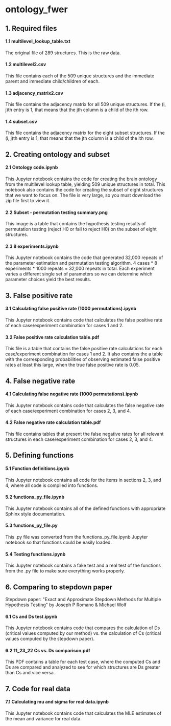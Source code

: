 # ontology_fwer

## 1. Required files

#### 1.1  multilevel_lookup_table.txt
The original file of 289 structures. This is the raw data.

#### 1.2 multilevel2.csv
This file contains each of the 509 unique structures and the immediate parent and immediate child/children of each.

#### 1.3 adjacency_matrix2.csv
This file contains the adjacency matrix for all 509 unique structures. If the (i, j)th entry is 1, that means that the jth column is a child of the ith row. 

#### 1.4 subset.csv
This file contains the adjacency matrix for the eight subset structures. If the (i, j)th entry is 1, that means that the jth column is a child of the ith row. 

## 2. Creating ontology and subset

#### 2.1 Ontology code.ipynb
This Jupyter notebook contains the code for creating the brain ontology from the multilevel lookup table, yielding 509 unique structures in total. This notebook also contains the code for creating the subset of eight structures that we want to focus on. The file is very large, so you must download the zip file first to view it. 

#### 2.2 Subset - permutation testing summary.png
This image is a table that contains the hypothesis testing results of permutation testing (reject H0 or fail to reject H0) on the subset of eight structures.

#### 2.3 8 experiments.ipynb
This Jupyter notebook contains the code that generated 32,000 repeats of the parameter estimation and permutation testing algorithm. 4 cases * 8 experiments * 1000 repeats = 32,000 repeats in total. Each experiment varies a different single set of parameters so we can determine which parameter choices yield the best results.

## 3. False positive rate

#### 3.1 Calculating false positive rate (1000 permutations).ipynb
This Jupyter notebook contains code that calculates the false positive rate of each case/experiment combination for cases 1 and 2.

#### 3.2 False positive rate calculation table.pdf
This file is a table that contains the false positive rate calculations for each case/experiment combination for cases 1 and 2. It also contains the a table with the corresponding probabilities of observing estimated false positive rates at least this large, when the true false positive rate is 0.05.

## 4. False negative rate

#### 4.1 Calculating false negative rate (1000 permutations).ipynb
This Jupyter notebook contains code that calculates the false negative rate of each case/experiment combination for cases 2, 3, and 4.

#### 4.2 False negative rate calculation table.pdf
This file contains tables that present the false negative rates for all relevant structures in each case/experiment combination for cases 2, 3, and 4.

## 5. Defining functions

#### 5.1 Function definitions.ipynb
This Jupyter notebook contains all code for the items in sections 2, 3, and 4, where all code is compiled into functions.

#### 5.2 functions_py_file.ipynb
This Jupyter notebook contains all of the defined functions with appropriate Sphinx style documentation.

#### 5.3 functions_py_file.py
This .py file was converted from the functions_py_file.ipynb Jupyter notebook so that functions could be easily loaded.

#### 5.4 Testing functions.ipynb
This Jupyter notebook contains a fake test and a real test of the functions from the .py file to make sure everything works properly.

## 6. Comparing to stepdown paper

Stepdown paper: "Exact and Approximate Stepdown Methods for Multiple Hypothesis Testing" by Joseph P Romano & Michael Wolf

#### 6.1 Cs and Ds test.ipynb
This Jupyter notebook contains code that compares the calculation of Ds (critical values computed by our method) vs. the calculation of Cs (critical values computed by the stepdown paper). 

#### 6.2 11_23_22 Cs vs. Ds comparison.pdf
This PDF contains a table for each test case, where the computed Cs and Ds are compared and analyzed to see for which structures are Ds greater than Cs and vice versa.

## 7. Code for real data

#### 7.1 Calculating mu and sigma for real data.ipynb
This Jupyter notebook contains code that calculates the MLE estimates of the mean and variance for real data.
